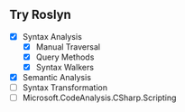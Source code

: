 ## Try Roslyn

- [x] Syntax Analysis
    - [x] Manual Traversal
    - [x] Query Methods
    - [x] Syntax Walkers

- [x] Semantic Analysis
- [ ] Syntax Transformation
- [ ] Microsoft.CodeAnalysis.CSharp.Scripting
